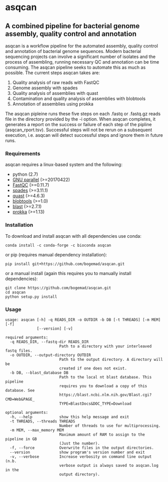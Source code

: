 # asqcan
## A combined pipeline for bacterial genome assembly, quality control and annotation

asqcan is a workflow pipeline for the automated assembly, quality control and annotation of bacterial genome sequences. Modern bacterial sequencing projects can involve a significant number of isolates and the process of assembling, running necessary QC and annotation can be time consuming. The asqcan pipeline seeks to automate this as much as possible. The current steps asqcan takes are:

1. Quality analysis of raw reads with FastQC
2. Genome assembly with spades
3. Quality analysis of assemblies with quast
4. Contamination and quality analysis of assemblies with blobtools
5. Annotation of assemblies using prokka

The asqcan pipleine runs these five steps on each .fastq or .fastq.gz reads file in the directory provided by the -i option. When asqcan completes, it generates a report on the success or failure of each step of the pipline (asqcan_rport.tsv). Successful steps will not be rerun on a subsequent execution, i.e. asqcan will detect successful steps and ignore them in future runs. 

###  Requirements

asqcan requires a linux-based system and the following:

- python (2.7)
- [GNU parallel](https://www.gnu.org/software/parallel/) (>=20170422)
- [FastQC](https://www.bioinformatics.babraham.ac.uk/projects/fastqc/) (>=0.11.7)
- [spades](http://cab.spbu.ru/software/spades/) (>=3.11.1)
- [quast](http://quast.sourceforge.net/quast) (>=4.6.3)
- [blobtools](https://github.com/DRL/blobtools) (>=1.0)
- [blast](https://blast.ncbi.nlm.nih.gov/Blast.cgi?CMD=Web&PAGE_TYPE=BlastDocs&DOC_TYPE=Download) (>=2.7.1)
- [prokka](https://github.com/tseemann/prokka) (>=1.13)

### Installation

To download and install asqcan with all dependencies use conda:
```
conda install -c conda-forge -c bioconda asqcan
```

or pip (requires manual dependency installation): 
```
pip install git+https://github.com/bogemad/asqcan.git
```

or a manual install (again this requires you to manually install dependencies):
```
git clone https://github.com/bogemad/asqcan.git
cd asqcan
python setup.py install
```

### Usage

```
usage: asqcan [-h] -q READS_DIR -o OUTDIR -b DB [-t THREADS] [-m MEM] [-f]
              [--version] [-v]

required arguments:
  -q READS_DIR, --fastq-dir READS_DIR
                        Path to a directory with your interleaved fastq files.
  -o OUTDIR, --output-directory OUTDIR
                        Path to the output directory. A directory will be
                        created if one does not exist.
  -b DB, --blast_database DB
                        Path to the local nt blast database. This pipeline
                        requires you to download a copy of this database. See
                        https://blast.ncbi.nlm.nih.gov/Blast.cgi?CMD=Web&PAGE_
                        TYPE=BlastDocs&DOC_TYPE=Download

optional arguments:
  -h, --help            show this help message and exit
  -t THREADS, --threads THREADS
                        Number of threads to use for multiprocessing.
  -m MEM, --max_memory MEM
                        Maximum amount of RAM to assign to the pipeline in GB
                        (Just the number).
  -f, --force           Overwrite files in the output directories.
  --version             show program's version number and exit
  -v, --verbose         Increase verbosity on command line output (n.b.
                        verbose output is always saved to asqcan.log in the
                        output directory).
```
